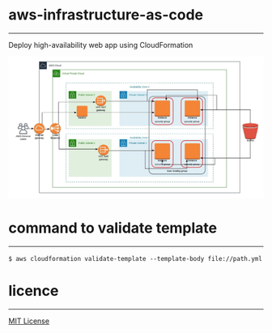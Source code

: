 # aws-infrastructure-as-code
---
Deploy high-availability web app using CloudFormation


![Infrastructure Diagram](https://github.com/Carlos-Goncalves-devops/aws-infrastructure-as-code/blob/master/diagram.jpeg)


# command to validate template
---
```$ aws cloudformation validate-template --template-body file://path.yml```


# licence
---
 [MIT License]( https://choosealicense.com/licenses/mit/)
